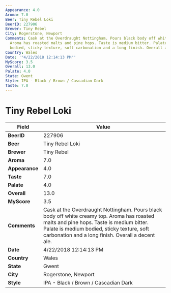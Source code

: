 ```yaml
---
Appearance: 4.0
Aroma: 7.0
Beer: Tiny Rebel Loki
BeerID: 227906
Brewer: Tiny Rebel
City: Rogerstone, Newport
Comments: Cask at the Overdraught Nottingham. Pours black body off white creamy top.
  Aroma has roasted malts and pine hops. Taste is medium bitter. Palate is medium
  bodied, sticky texture, soft carbonation and a long finish. Overall a decent ale.
Country: Wales
Date: '"4/22/2018 12:14:13 PM"'
MyScore: 3.5
Overall: 13.0
Palate: 4.0
State: Gwent
Style: IPA - Black / Brown / Cascadian Dark
Taste: 7.0
---
```


# Tiny Rebel Loki

| Field         | Value |
|---------------|-------|
| **BeerID** | 227906 |
| **Beer** | Tiny Rebel Loki |
| **Brewer** | Tiny Rebel |
| **Aroma** | 7.0 |
| **Appearance** | 4.0 |
| **Taste** | 7.0 |
| **Palate** | 4.0 |
| **Overall** | 13.0 |
| **MyScore** | 3.5 |
| **Comments** | Cask at the Overdraught Nottingham. Pours black body off white creamy top. Aroma has roasted malts and pine hops. Taste is medium bitter. Palate is medium bodied, sticky texture, soft carbonation and a long finish. Overall a decent ale. |
| **Date** | 4/22/2018 12:14:13 PM |
| **Country** | Wales |
| **State** | Gwent |
| **City** | Rogerstone, Newport |
| **Style** | IPA - Black / Brown / Cascadian Dark |
